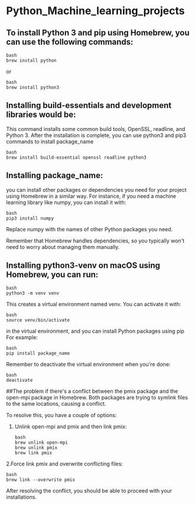 # Python_Machine_learning_projects

## To install Python 3 and pip using Homebrew, you can use the following commands:
```
bash
brew install python
```
or
```
bash
brew install python3
```

## Installing build-essentials and development libraries would be:
This command installs some common build tools, OpenSSL, readline, and Python 3. After the installation is complete, you can use python3 and pip3 commands to install package_name
```
bash
brew install build-essential openssl readline python3
```

## Installing package_name:

you can install other packages or dependencies you need for your project using Homebrew in a similar way. For instance, if you need a machine learning library like numpy, you can install it with:
```
bash
pip3 install numpy
```
Replace numpy with the names of other Python packages you need.

Remember that Homebrew handles dependencies, so you typically won't need to worry about managing them manually.

## Installing python3-venv on macOS using Homebrew, you can run:
```
bash
python3 -m venv venv
```
This creates a virtual environment named venv. You can activate it with:
```
bash
source venv/bin/activate
```
in the virtual environment, and you can install Python packages using pip For example:
```
bash
pip install package_name
```
Remember to deactivate the virtual environment when you're done:
```
bash
deactivate
```

##The problem 
if there's a conflict between the pmix package and the open-mpi package in Homebrew. Both packages are trying to symlink files to the same locations, causing a conflict.

To resolve this, you have a couple of options:
1. Unlink open-mpi and pmix and then link pmix:
   ```
   bash
   brew unlink open-mpi
   brew unlink pmix
   brew link pmix
   ```
2.Force link pmix and overwrite conflicting files:
  ```
  bash
  brew link --overwrite pmix
  ```
After resolving the conflict, you should be able to proceed with your installations. 


